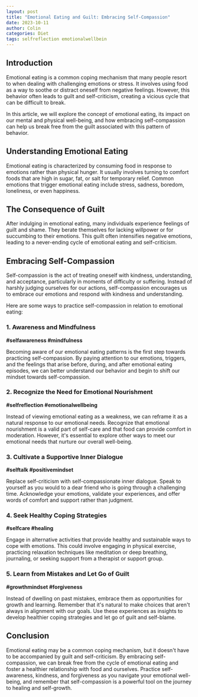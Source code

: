 ```yaml
---
layout: post
title: "Emotional Eating and Guilt: Embracing Self-Compassion"
date: 2023-10-11
author: Colin
categories: Diet
tags: selfreflection emotionalwellbein
---
```


## Introduction

Emotional eating is a common coping mechanism that many people resort to when dealing with challenging emotions or stress. It involves using food as a way to soothe or distract oneself from negative feelings. However, this behavior often leads to guilt and self-criticism, creating a vicious cycle that can be difficult to break.

In this article, we will explore the concept of emotional eating, its impact on our mental and physical well-being, and how embracing self-compassion can help us break free from the guilt associated with this pattern of behavior.

## Understanding Emotional Eating

Emotional eating is characterized by consuming food in response to emotions rather than physical hunger. It usually involves turning to comfort foods that are high in sugar, fat, or salt for temporary relief. Common emotions that trigger emotional eating include stress, sadness, boredom, loneliness, or even happiness.

## The Consequence of Guilt

After indulging in emotional eating, many individuals experience feelings of guilt and shame. They berate themselves for lacking willpower or for succumbing to their emotions. This guilt often intensifies negative emotions, leading to a never-ending cycle of emotional eating and self-criticism.

## Embracing Self-Compassion

Self-compassion is the act of treating oneself with kindness, understanding, and acceptance, particularly in moments of difficulty or suffering. Instead of harshly judging ourselves for our actions, self-compassion encourages us to embrace our emotions and respond with kindness and understanding.

Here are some ways to practice self-compassion in relation to emotional eating:

### 1. Awareness and Mindfulness

**#selfawareness #mindfulness**

Becoming aware of our emotional eating patterns is the first step towards practicing self-compassion. By paying attention to our emotions, triggers, and the feelings that arise before, during, and after emotional eating episodes, we can better understand our behavior and begin to shift our mindset towards self-compassion.

### 2. Recognize the Need for Emotional Nourishment

**#selfreflection #emotionalwellbeing**

Instead of viewing emotional eating as a weakness, we can reframe it as a natural response to our emotional needs. Recognize that emotional nourishment is a valid part of self-care and that food can provide comfort in moderation. However, it's essential to explore other ways to meet our emotional needs that nurture our overall well-being.

### 3. Cultivate a Supportive Inner Dialogue

**#selftalk #positivemindset**

Replace self-criticism with self-compassionate inner dialogue. Speak to yourself as you would to a dear friend who is going through a challenging time. Acknowledge your emotions, validate your experiences, and offer words of comfort and support rather than judgment.

### 4. Seek Healthy Coping Strategies

**#selfcare #healing**

Engage in alternative activities that provide healthy and sustainable ways to cope with emotions. This could involve engaging in physical exercise, practicing relaxation techniques like meditation or deep breathing, journaling, or seeking support from a therapist or support group.

### 5. Learn from Mistakes and Let Go of Guilt

**#growthmindset #forgiveness**

Instead of dwelling on past mistakes, embrace them as opportunities for growth and learning. Remember that it's natural to make choices that aren't always in alignment with our goals. Use these experiences as insights to develop healthier coping strategies and let go of guilt and self-blame.

## Conclusion

Emotional eating may be a common coping mechanism, but it doesn't have to be accompanied by guilt and self-criticism. By embracing self-compassion, we can break free from the cycle of emotional eating and foster a healthier relationship with food and ourselves. Practice self-awareness, kindness, and forgiveness as you navigate your emotional well-being, and remember that self-compassion is a powerful tool on the journey to healing and self-growth.